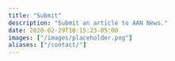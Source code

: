 ```yaml
---
title: "Submit"
description: "Submit an article to AAN News."
date: 2020-02-29T10:15:23-05:00
images: ["/images/placeholder.png"]
aliases: ["/contact/"]
---
```

